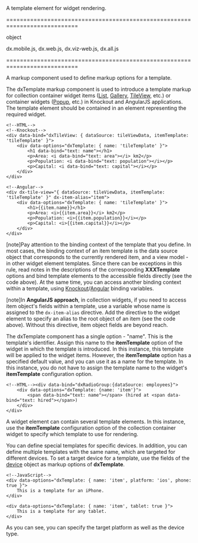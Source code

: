 <!--**
/*-------------------------------------------
    Auto-generated file. Do not modify.
-------------------------------------------

**-->
<!--d-->A template element for widget rendering.<!--/d-->
===========================================================================
<!--type-->object<!--/type-->
<!--lib-->
dx.mobile.js, dx.web.js, dx.viz-web.js, dx.all.js
<!--/lib-->
===========================================================================

<!--shortDescription-->
A markup component used to define markup options for a template.
<!--/shortDescription-->

<!--fullDescription-->
The dxTemplate markup component is used to introduce a template markup for collection container widget items ([List](/Documentation/ApiReference/UI_Widgets/dxList/), [Gallery](/Documentation/ApiReference/UI_Widgets/dxGallery/), [TileView](/Documentation/ApiReference/UI_Widgets/dxTileView/), etc.) or container widgets ([Popup](/Documentation/ApiReference/UI_Widgets/dxPopup/), etc.) in Knockout and AngularJS applications. The template element should be contained in an element representing the required widget.

    <!--HTML-->
    <!--Knockout-->
    <div data-bind="dxTileView: { dataSource: tileViewData, itemTemplate: 'tileTemplate' }">
        <div data-options="dxTemplate: { name: 'tileTemplate' }">
            <h1 data-bind="text: name"></h1>
            <p>Area: <i data-bind="text: area"></i> km2</p>
            <p>Population: <i data-bind="text: population"></i></p>
            <p>Capital: <i data-bind="text: capital"></i></p>
        </div>
    </div>

    <!--Angular-->
    <div dx-tile-view="{ dataSource: tileViewData, itemTemplate: 'tileTemplate' }" dx-item-alias="item">
        <div data-options="dxTemplate: { name: 'tileTemplate' }">
            <h1>{{item.name}}</h1>
            <p>Area: <i>{{item.area}}</i> km2</p>
            <p>Population: <i>{{item.population}}</i></p>
            <p>Capital: <i>{{item.capital}}</i></p>
        </div>
    </div>


[note]Pay attention to the binding context of the template that you define. In most cases, the binding context of an item template is the data source object that corresponds to the currently rendered item, and a view model - in other widget element templates. Since there can be exceptions in this rule, read notes in the descriptions of the corresponding **XXXTemplate** options and bind template elements to the accessible fields directly (see the code above). At the same time, you can access another binding context within a template, using [Knockout](http://knockoutjs.com/documentation/binding-context.html)/[Angular](https://docs.angularjs.org/guide/scope) binding variables.

[note]In **AngularJS approach**, in collection widgets, if you need to access item object's fields within a template, use a variable whose name is assigned to the `dx-item-alias` directive. Add the directive to the widget element to specify an alias to the root object of an item (see the code above). Without this directive, item object fields are beyond reach.

The dxTemplate component has a single option - "name". This is the template's identifier. Assign this name to the **itemTemplate** option of the widget in which the template is introduced. In this instance, this template will be applied to the widget items. However, the **itemTemplate** option has a specified default value, and you can use it as a name for the template. In this instance, you do not have to assign the template name to the widget's **itemTemplate** configuration option.

    <!--HTML--><div data-bind="dxRadioGroup:{dataSource: employees}">
        <div data-options="dxTemplate: {name: 'item'}">
            <span data-bind="text: name"></span> (hired at <span data-bind="text: hired"></span>)
        </div>
    </div>

A widget element can contain several template elements. In this instance, use the **itemTemplate** configuration option of the collection container widget to specify which template to use for rendering.

You can define special templates for specific devices. In addition, you can define multiple templates with the same name, which are targeted for different devices. To set a target device for a template, use the fields of the [device](/Documentation/ApiReference/Common/Object_Structures/device/) object as markup options of **dxTemplate**.

    <!--JavaScript-->
    <div data-options="dxTemplate: { name: 'item', platform: 'ios', phone: true }">
        This is a template for an iPhone.
    </div>

    <div data-options="dxTemplate: { name: 'item', tablet: true }">
        This is a template for any tablet.
    </div>

As you can see, you can specify the target platform as well as the device type.

<!--/fullDescription-->
